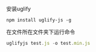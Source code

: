 安装uglify

```
npm install uglify-js -g
```

在文件所在文件夹下运行命令

```js
uglifyjs test.js -o test.min.js
```

